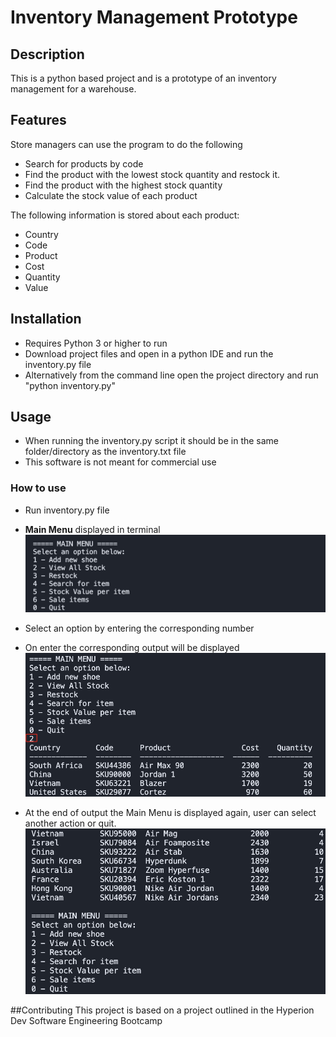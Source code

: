 # Inventory Management Prototype

## Description
This is a python based project and is a prototype of an inventory management for a warehouse. 

## Features
Store managers can use the program to do the following
* Search for products by code 
* Find the product with the lowest stock quantity and restock it. 
* Find the product with the highest stock quantity
* Calculate the stock value of each product

The following information is stored about each product: 
* Country
* Code
* Product
* Cost
* Quantity
* Value

## Installation
* Requires Python 3 or higher to run
* Download project files and open in a python IDE and run the inventory.py file 
* Alternatively from the command line open the project directory and run "python inventory.py" 

## Usage
* When running the inventory.py script it should be in the same folder/directory as the inventory.txt file
* This software is not meant for commercial use
### How to use
* Run inventory.py file
* **Main Menu** displayed in terminal
![Screenshot of main menu.](https://github.com/Kimita-R/inventory-management-prototype/blob/master/assets/main-menu-display.jpg)

* Select an option by entering the corresponding number
* On enter the corresponding output will be displayed
![Screenshot of adding a new product.](https://github.com/Kimita-R/inventory-management-prototype/blob/master/assets/choose-option.jpg)

* At the end of output the Main Menu is displayed again, user can select another action or quit. 
![Screenshot of adding a new product.](https://github.com/Kimita-R/inventory-management-prototype/blob/master/assets/choose-option-2.jpg)

##Contributing
This project is based on a project outlined in the Hyperion Dev Software Engineering Bootcamp
